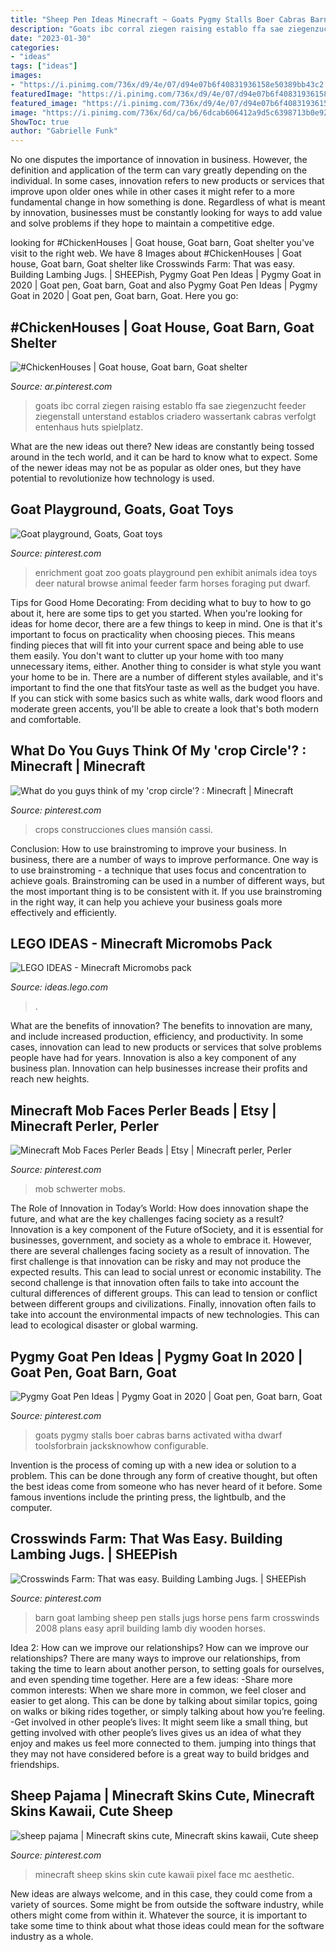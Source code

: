 ```yaml
---
title: "Sheep Pen Ideas Minecraft ~ Goats Pygmy Stalls Boer Cabras Barns Activated Witha Dwarf Toolsforbrain Jacksknowhow Configurable"
description: "Goats ibc corral ziegen raising establo ffa sae ziegenzucht feeder ziegenstall unterstand establos criadero wassertank cabras verfolgt entenhaus huts spielplatz"
date: "2023-01-30"
categories:
- "ideas"
tags: ["ideas"]
images:
- "https://i.pinimg.com/736x/d9/4e/07/d94e07b6f40831936158e50389bb43c2.jpg"
featuredImage: "https://i.pinimg.com/736x/d9/4e/07/d94e07b6f40831936158e50389bb43c2.jpg"
featured_image: "https://i.pinimg.com/736x/d9/4e/07/d94e07b6f40831936158e50389bb43c2.jpg"
image: "https://i.pinimg.com/736x/6d/ca/b6/6dcab606412a9d5c6398713b0e92ab7a--goat-enrichment-ideas-chicken-enrichment.jpg"
ShowToc: true
author: "Gabrielle Funk"
---
```



No one disputes the importance of innovation in business. However, the definition and application of the term can vary greatly depending on the individual. In some cases, innovation refers to new products or services that improve upon older ones while in other cases it might refer to a more fundamental change in how something is done. Regardless of what is meant by innovation, businesses must be constantly looking for ways to add value and solve problems if they hope to maintain a competitive edge.

	

		
looking for #ChickenHouses | Goat house, Goat barn, Goat shelter you've visit to the right web. We have 8 Images about #ChickenHouses | Goat house, Goat barn, Goat shelter like Crosswinds Farm: That was easy. Building Lambing Jugs. | SHEEPish, Pygmy Goat Pen Ideas | Pygmy Goat in 2020 | Goat pen, Goat barn, Goat and also Pygmy Goat Pen Ideas | Pygmy Goat in 2020 | Goat pen, Goat barn, Goat. Here you go:
		
    
## #ChickenHouses | Goat House, Goat Barn, Goat Shelter

<img loading=lazy src="https://i.pinimg.com/736x/c1/97/16/c197162925cc2b3e01c641d1b50cc690.jpg" onerror="this.onerror=null;this.src='https://tse2.mm.bing.net/th?id=OIP.45HOY57EV5jaTLGdRfcC9gHaJ4&amp;pid=15.1';" alt="#ChickenHouses | Goat house, Goat barn, Goat shelter">

_Source: ar.pinterest.com_

>goats ibc corral ziegen raising establo ffa sae ziegenzucht feeder ziegenstall unterstand establos criadero wassertank cabras verfolgt entenhaus huts spielplatz. 

	

What are the new ideas out there?
New ideas are constantly being tossed around in the tech world, and it can be hard to know what to expect. Some of the newer ideas may not be as popular as older ones, but they have potential to revolutionize how technology is used.

    
## Goat Playground, Goats, Goat Toys

<img loading=lazy src="https://i.pinimg.com/736x/6d/ca/b6/6dcab606412a9d5c6398713b0e92ab7a--goat-enrichment-ideas-chicken-enrichment.jpg" onerror="this.onerror=null;this.src='https://tse1.mm.bing.net/th?id=OIP.6ny7K4YQTQUsvLGsq6v4OQHaJ3&amp;pid=15.1';" alt="Goat playground, Goats, Goat toys">

_Source: pinterest.com_

>enrichment goat zoo goats playground pen exhibit animals idea toys deer natural browse animal feeder farm horses foraging put dwarf. 

	

Tips for Good Home Decorating: From deciding what to buy to how to go about it, here are some tips to get you started.
When you're looking for ideas for home decor, there are a few things to keep in mind. One is that it's important to focus on practicality when choosing pieces. This means finding pieces that will fit into your current space and being able to use them easily. You don't want to clutter up your home with too many unnecessary items, either. Another thing to consider is what style you want your home to be in. There are a number of different styles available, and it's important to find the one that fitsYour taste as well as the budget you have. If you can stick with some basics such as white walls, dark wood floors and moderate green accents, you'll be able to create a look that's both modern and comfortable.

    
## What Do You Guys Think Of My &#039;crop Circle&#039;? : Minecraft | Minecraft

<img loading=lazy src="https://i.pinimg.com/736x/60/66/37/606637927d199847ce6fdf1d7edaeb55.jpg" onerror="this.onerror=null;this.src='https://tse1.mm.bing.net/th?id=OIP.24CdndLIBiCdngAQdGh5dgHaEK&amp;pid=15.1';" alt="What do you guys think of my &#039;crop circle&#039;? : Minecraft | Minecraft">

_Source: pinterest.com_

>crops construcciones clues mansión cassi. 

	

Conclusion: How to use brainstroming to improve your business.
In business, there are a number of ways to improve performance. One way is to use brainstroming - a technique that uses focus and concentration to achieve goals. Brainstroming can be used in a number of different ways, but the most important thing is to be consistent with it. If you use brainstroming in the right way, it can help you achieve your business goals more effectively and efficiently.

    
## LEGO IDEAS - Minecraft Micromobs Pack

<img loading=lazy src="https://ideascdn.lego.com/media/generate/entity/lego_ci/project/1d19324d-d6ed-4227-a87e-cbe1bf0f4fd5/1/resize:1600:900/legacy" onerror="this.onerror=null;this.src='https://tse4.mm.bing.net/th?id=OIP.oRejsMBzvSOdY0tXYtlumwHaDN&amp;pid=15.1';" alt="LEGO IDEAS - Minecraft Micromobs pack">

_Source: ideas.lego.com_

>. 

	

What are the benefits of innovation?
The benefits to innovation are many, and include increased production, efficiency, and productivity. In some cases, innovation can lead to new products or services that solve problems people have had for years. Innovation is also a key component of any business plan. Innovation can help businesses increase their profits and reach new heights.

    
## Minecraft Mob Faces Perler Beads | Etsy | Minecraft Perler, Perler

<img loading=lazy src="https://i.pinimg.com/736x/d9/4e/07/d94e07b6f40831936158e50389bb43c2.jpg" onerror="this.onerror=null;this.src='https://tse4.mm.bing.net/th?id=OIP.mfosDMmeeqRymsz2YAGPNQAAAA&amp;pid=15.1';" alt="Minecraft Mob Faces Perler Beads | Etsy | Minecraft perler, Perler">

_Source: pinterest.com_

>mob schwerter mobs. 

	

The Role of Innovation in Today’s World: How does innovation shape the future, and what are the key challenges facing society as a result?
Innovation is a key component of the Future ofSociety, and it is essential for businesses, government, and society as a whole to embrace it. However, there are several challenges facing society as a result of innovation. The first challenge is that innovation can be risky and may not produce the expected results. This can lead to social unrest or economic instability. The second challenge is that innovation often fails to take into account the cultural differences of different groups. This can lead to tension or conflict between different groups and civilizations. Finally, innovation often fails to take into account the environmental impacts of new technologies. This can lead to ecological disaster or global warming.

    
## Pygmy Goat Pen Ideas | Pygmy Goat In 2020 | Goat Pen, Goat Barn, Goat

<img loading=lazy src="https://i.pinimg.com/736x/e1/fa/2a/e1fa2ae9e3cedd7b7724f29d5405472d.jpg" onerror="this.onerror=null;this.src='https://tse2.mm.bing.net/th?id=OIP.JGrEB_Cgo9EQID5LcrZKogHaHa&amp;pid=15.1';" alt="Pygmy Goat Pen Ideas | Pygmy Goat in 2020 | Goat pen, Goat barn, Goat">

_Source: pinterest.com_

>goats pygmy stalls boer cabras barns activated witha dwarf toolsforbrain jacksknowhow configurable. 

	

Invention is the process of coming up with a new idea or solution to a problem. This can be done through any form of creative thought, but often the best ideas come from someone who has never heard of it before. Some famous inventions include the printing press, the lightbulb, and the computer.

    
## Crosswinds Farm: That Was Easy. Building Lambing Jugs. | SHEEPish

<img loading=lazy src="https://s-media-cache-ak0.pinimg.com/600x315/26/d8/98/26d898e5a785b0e437094f4546ca5eba.jpg" onerror="this.onerror=null;this.src='https://tse3.mm.bing.net/th?id=OIP.YDrHptsLIciyMbWEaxk9lwHaD4&amp;pid=15.1';" alt="Crosswinds Farm: That was easy. Building Lambing Jugs. | SHEEPish">

_Source: pinterest.com_

>barn goat lambing sheep pen stalls jugs horse pens farm crosswinds 2008 plans easy april building lamb diy wooden horses. 

	

Idea 2: How can we improve our relationships?
How can we improve our relationships? There are many ways to improve our relationships, from taking the time to learn about another person, to setting goals for ourselves, and even spending time together. Here are a few ideas: 
-Share more common interests: When we share more in common, we feel closer and easier to get along. This can be done by talking about similar topics, going on walks or biking rides together, or simply talking about how you’re feeling. 
-Get involved in other people’s lives: It might seem like a small thing, but getting involved with other people’s lives gives us an idea of what they enjoy and makes us feel more connected to them. jumping into things that they may not have considered before is a great way to build bridges and friendships.

    
## Sheep Pajama | Minecraft Skins Cute, Minecraft Skins Kawaii, Cute Sheep

<img loading=lazy src="https://i.pinimg.com/736x/0a/09/9c/0a099ced0a6b2d9d36456c29369b77ae.jpg" onerror="this.onerror=null;this.src='https://tse2.mm.bing.net/th?id=OIP.VyVrqfcNe8tbYUrjOBGZygAAAA&amp;pid=15.1';" alt="sheep pajama | Minecraft skins cute, Minecraft skins kawaii, Cute sheep">

_Source: pinterest.com_

>minecraft sheep skins skin cute kawaii pixel face mc aesthetic. 

	

New ideas are always welcome, and in this case, they could come from a variety of sources. Some might be from outside the software industry, while others might come from within it. Whatever the source, it is important to take some time to think about what those ideas could mean for the software industry as a whole.

